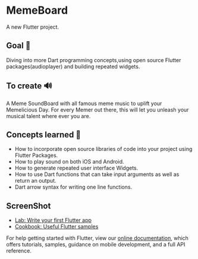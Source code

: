 # MemeBoard

A new Flutter project.

##  Goal 🥅

Diving into more Dart programming concepts,using open source Flutter packages(audioplayer) and building repeated widgets.


## To create 🔊

A Meme SoundBoard with all famous meme music to uplift your Memelicious Day. For every Memer out there, this will let you unleash your musical talent where ever you are. 



## Concepts learned 📖

- How to incorporate open source libraries of code into your project using Flutter Packages.
- How to play sound on both iOS and Android.
- How to generate repeated user interface Widgets.
- How to use Dart functions that can take input arguments as well as return an output.
- Dart arrow syntax for writing one line functions.


## ScreenShot 





- [Lab: Write your first Flutter app](https://flutter.dev/docs/get-started/codelab)
- [Cookbook: Useful Flutter samples](https://flutter.dev/docs/cookbook)

For help getting started with Flutter, view our
[online documentation](https://flutter.dev/docs), which offers tutorials,
samples, guidance on mobile development, and a full API reference.
